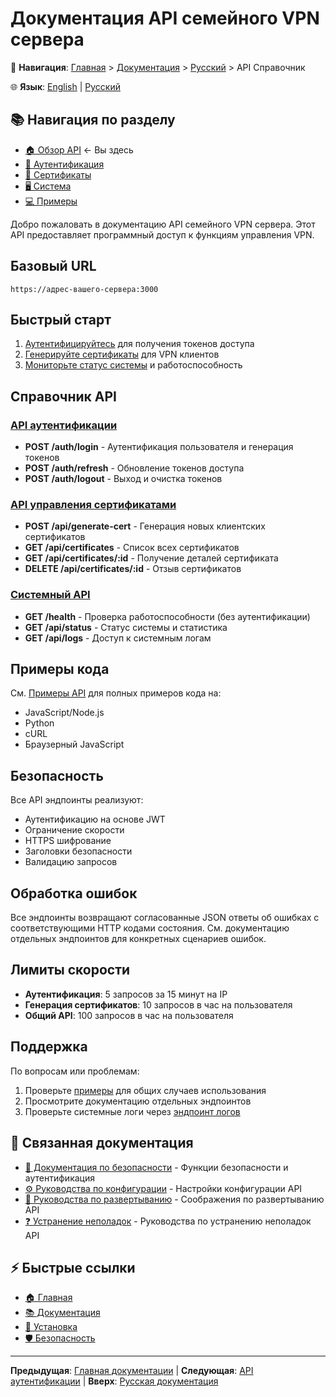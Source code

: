 # Документация API семейного VPN сервера

📍 **Навигация**: [Главная](../../../README.md) > [Документация](../../README.md) > [Русский](../README.md) > API Справочник

🌐 **Язык**: [English](../../en/api/README.md) | [Русский](../../ru/api/README.md)

## 📚 Навигация по разделу
- [🏠 Обзор API](README.md) ← Вы здесь
- [🔐 Аутентификация](authentication.md)
- [📜 Сертификаты](certificates.md)
- [🖥️ Система](system.md)
- [💻 Примеры](examples.md)

Добро пожаловать в документацию API семейного VPN сервера. Этот API предоставляет программный доступ к функциям управления VPN.

## Базовый URL

```
https://адрес-вашего-сервера:3000
```

## Быстрый старт

1. [Аутентифицируйтесь](authentication.md#post-authlogin) для получения токенов доступа
2. [Генерируйте сертификаты](certificates.md#post-apigenerate-cert) для VPN клиентов
3. [Мониторьте статус системы](system.md#get-apistatus) и работоспособность

## Справочник API

### [API аутентификации](authentication.md)
- **POST /auth/login** - Аутентификация пользователя и генерация токенов
- **POST /auth/refresh** - Обновление токенов доступа
- **POST /auth/logout** - Выход и очистка токенов

### [API управления сертификатами](certificates.md)
- **POST /api/generate-cert** - Генерация новых клиентских сертификатов
- **GET /api/certificates** - Список всех сертификатов
- **GET /api/certificates/:id** - Получение деталей сертификата
- **DELETE /api/certificates/:id** - Отзыв сертификатов

### [Системный API](system.md)
- **GET /health** - Проверка работоспособности (без аутентификации)
- **GET /api/status** - Статус системы и статистика
- **GET /api/logs** - Доступ к системным логам

## Примеры кода

См. [Примеры API](examples.md) для полных примеров кода на:
- JavaScript/Node.js
- Python
- cURL
- Браузерный JavaScript

## Безопасность

Все API эндпоинты реализуют:
- Аутентификацию на основе JWT
- Ограничение скорости
- HTTPS шифрование
- Заголовки безопасности
- Валидацию запросов

## Обработка ошибок

Все эндпоинты возвращают согласованные JSON ответы об ошибках с соответствующими HTTP кодами состояния. См. документацию отдельных эндпоинтов для конкретных сценариев ошибок.

## Лимиты скорости

- **Аутентификация**: 5 запросов за 15 минут на IP
- **Генерация сертификатов**: 10 запросов в час на пользователя
- **Общий API**: 100 запросов в час на пользователя

## Поддержка

По вопросам или проблемам:
1. Проверьте [примеры](examples.md) для общих случаев использования
2. Просмотрите документацию отдельных эндпоинтов
3. Проверьте системные логи через [эндпоинт логов](system.md#get-apilogs)

## 🔗 Связанная документация
- [🔐 Документация по безопасности](../security/README.md) - Функции безопасности и аутентификация
- [⚙️ Руководства по конфигурации](../configuration/README.md) - Настройки конфигурации API
- [🚀 Руководства по развертыванию](../deployment/README.md) - Соображения по развертыванию API
- [❓ Устранение неполадок](../troubleshooting/README.md) - Руководства по устранению неполадок API

## ⚡ Быстрые ссылки
- [🏠 Главная](../../../README.md)
- [📚 Документация](../../README.md)
- [🔧 Установка](../installation/README.md)
- [🛡️ Безопасность](../security/README.md)

---
**Предыдущая**: [Главная документации](../../README.md) | **Следующая**: [API аутентификации](authentication.md) | **Вверх**: [Русская документация](../README.md)
